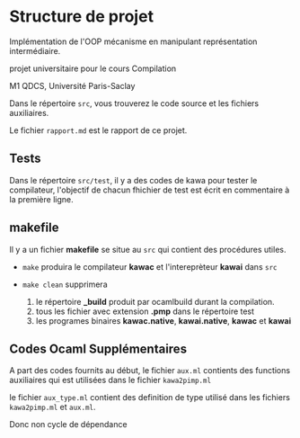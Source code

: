 # Structure de projet
Implémentation de l'OOP mécanisme en manipulant représentation intermédiaire.

projet universitaire pour le cours Compilation

M1 QDCS, Université Paris-Saclay

Dans le répertoire `src`, vous trouverez le code source et les fichiers auxiliaires.

Le fichier `rapport.md` est le rapport de ce projet.


## Tests

Dans le répertoire `src/test`, il y a des codes de kawa pour tester le compilateur, l'objectif de chacun fhichier de test est écrit en commentaire à la première ligne.


## makefile

Il y a un fichier **makefile** se situe au `src` qui contient des procédures utiles.

- `make` produira le compilateur **kawac** et l'intereprèteur **kawai** dans `src`

- `make clean` supprimera 
    1. le répertoire **_build** produit par ocamlbuild durant la compilation.
    2. tous les fichier avec extension **.pmp** dans le répertoire test
    3. les programes binaires **kawac.native**, **kawai.native**, **kawac** et **kawai**


## Codes Ocaml Supplémentaires

A part des codes fournits au début, le fichier `aux.ml` contients des functions auxiliaires qui est utilisées dans le fichier `kawa2pimp.ml`

le fichier `aux_type.ml` contient des definition de type utilisé dans les fichiers `kawa2pimp.ml` et `aux.ml`.

Donc non cycle de dépendance
